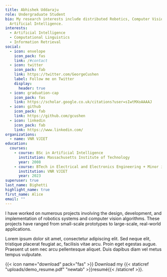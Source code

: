 ```yaml
---
title: Abhishek Uddaraju
role: Undergraduate Student
bio: My research interests include distributed Robotics, Computer Vision and
  Artificial Intelligence.
interests:
  - Artificial Intelligence
  - Computational Linguistics
  - Information Retrieval
social:
  - icon: envelope
    icon_pack: fas
    link: /#contact
  - icon: twitter
    icon_pack: fab
    link: https://twitter.com/GeorgeCushen
    label: Follow me on Twitter
    display:
      header: true
  - icon: graduation-cap
    icon_pack: fas
    link: https://scholar.google.co.uk/citations?user=sIwtMXoAAAAJ
  - icon: github
    icon_pack: fab
    link: https://github.com/gcushen
  - icon: linkedin
    icon_pack: fab
    link: https://www.linkedin.com/
organizations:
  - name: VNR VJIET
education:
  courses:
    - course: BSc in Artificial Intelligence
      institution: Massachusetts Institute of Technology
      year: 2008
    - course: BTech in Electrical and Electronics Engineering + Minor in AI and ML
      institution: VNR VJIET
      year: 2023
superuser: true
last_name: Bighetti
highlight_name: true
first_name: Alice
email: ""
---
```

I have worked on numerous projects involving the design, development, and implementation of robotics systems and computer vision algorithms. These projects have ranged from small-scale prototypes to large-scale, real-world applications.

Lorem ipsum dolor sit amet, consectetur adipiscing elit. Sed neque elit, tristique placerat feugiat ac, facilisis vitae arcu. Proin eget egestas augue. Praesent ut sem nec arcu pellentesque aliquet. Duis dapibus diam vel metus tempus vulputate.

{{< icon name="download" pack="fas" >}} Download my {{< staticref "uploads/demo_resume.pdf" "newtab" >}}resumé{{< /staticref >}}.